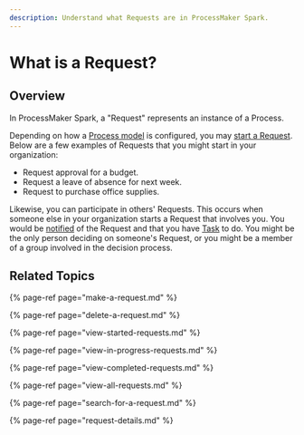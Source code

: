 ```yaml
---
description: Understand what Requests are in ProcessMaker Spark.
---
```


# What is a Request?

## Overview

In ProcessMaker Spark, a "Request" represents an instance of a Process.

Depending on how a [Process model](../../designing-processes/process-design/what-is-process-modeling.md) is configured, you may [start a Request](make-a-request.md#start-a-request). Below are a few examples of Requests that you might start in your organization:

* Request approval for a budget.
* Request a leave of absence for next week.
* Request to purchase office supplies.

Likewise, you can participate in others' Requests. This occurs when someone else in your organization starts a Request that involves you. You would be [notified](../notifications.md) of the Request and that you have [Task](../task-management/what-is-a-task.md) to do. You might be the only person deciding on someone's Request, or you might be a member of a group involved in the decision process.

## Related Topics

{% page-ref page="make-a-request.md" %}

{% page-ref page="delete-a-request.md" %}

{% page-ref page="view-started-requests.md" %}

{% page-ref page="view-in-progress-requests.md" %}

{% page-ref page="view-completed-requests.md" %}

{% page-ref page="view-all-requests.md" %}

{% page-ref page="search-for-a-request.md" %}

{% page-ref page="request-details.md" %}

